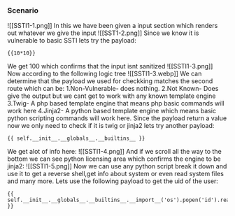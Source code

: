 ### Scenario

![[SSTI1-1.png]]
In this we have been given a input section which renders out whatever we give the input
![[SST1-2.png]]
Since we know it is vulnerable to basic SSTI lets try the payload:
```COPY
{{10*10}}
```
We get 100 which confirms that the input isnt sanitized
![[SSTI1-3.png]]
Now according to the following logic tree
![[SSTI1-3.webp]]
We can determine that the payload we used for checkking matches the second route which can be:
	1.Non-Vulnerable- does nothing.
	2.Not Known- Does give the output but we cant get to work with any known template engine
	3.Twig- A php based template engine that means php basic commands will work here
	4.Jinja2- A python based template engine which means basic python scripting commands will work here.
Since the payload return a value now we only need to check if it is twig or jinja2 lets try another payload:
```COPY
{{ self.__init__.__globals__.__builtins__ }}
```
We get alot of info here:
![[SSTI1-4.png]]
And if we scroll all the way to the bottom we can see python licensing area which confirms the engine to be jinja2:
![[SSTI1-5.png]]
Now we can use any python script break it down and use it to get a reverse shell,get info about system or even read system files and many more.
Lets use the following payload to get the uid of the user:
```COPY
{{ self.__init__.__globals__.__builtins__.__import__('os').popen('id').read() }}
```
